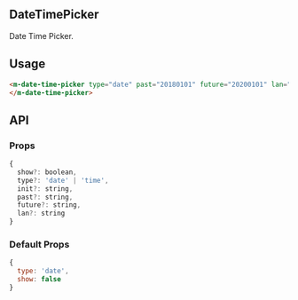 ## DateTimePicker

Date Time Picker.

## Usage

```html
<m-date-time-picker type="date" past="20180101" future="20200101" lan="en-us" show>
</m-date-time-picker>
```

## API

### Props

```jsx
{
  show?: boolean,
  type?: 'date' | 'time',
  init?: string,
  past?: string,
  future?: string,
  lan?: string
}
```

### Default Props

```jsx
{
  type: 'date',
  show: false
}
```